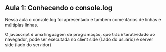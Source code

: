 ## Aula 1: Conhecendo o console.log

Nessa aula o console.log foi apresentado e também comentários de linhas e múltiplas linhas.

 O javascript é uma linguagem de programação, que trás interatividade ao navegador, pode ser executada no client side (Lado do usuário) e server side (lado do servidor) 